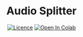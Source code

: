 <div align="center">

<h1>Audio Splitter</h1>

[![Licence](https://img.shields.io/badge/LICENSE-MIT-green.svg?style=for-the-badge)](https://raw.githubusercontent.com/filispeen/audiosplitter_whisper_headless/colab/LICENSE)
[![Open In Colab](https://img.shields.io/badge/Colab-F9AB00?style=for-the-badge&logo=googlecolab&color=525252)](https://colab.research.google.com/github/filispeen/audiosplitter_whisper_headless/blob/colab/Audio_Splitter.ipynb)
</div>
